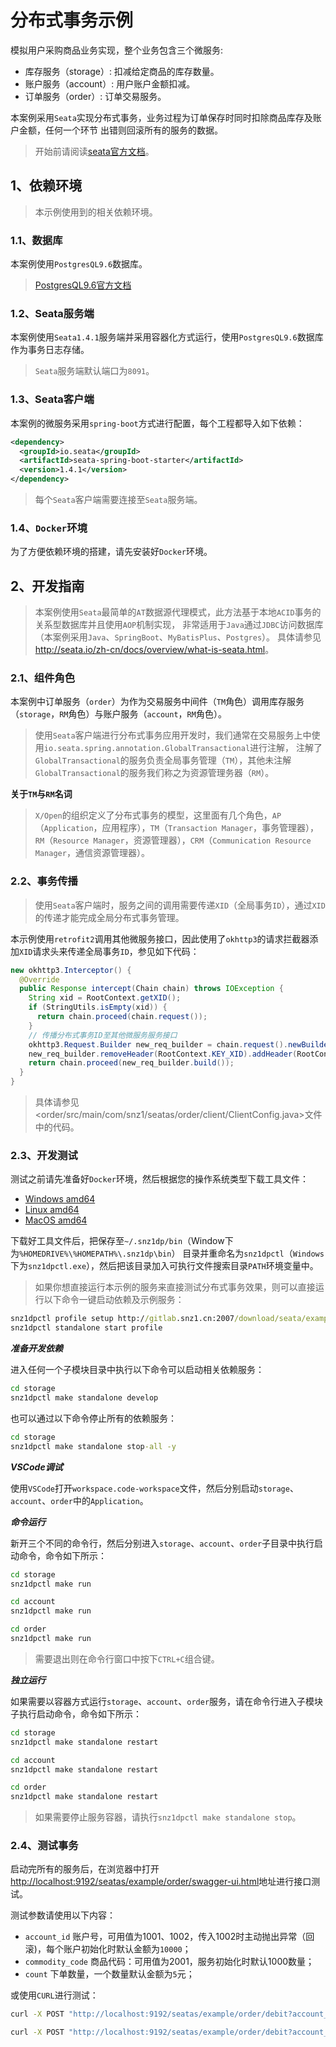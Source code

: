 # 分布式事务示例

模拟用户采购商品业务实现，整个业务包含三个微服务:

- 库存服务（storage）: 扣减给定商品的库存数量。
- 账户服务（account）: 用户账户金额扣减。
- 订单服务（order）: 订单交易服务。

本案例采用`Seata`实现分布式事务，业务过程为订单保存时同时扣除商品库存及账户金额，任何一个环节
出错则回滚所有的服务的数据。

> 开始前请阅读[seata官方文档](http://seata.io/zh-cn/docs/overview/what-is-seata.html)。

## 1、依赖环境

> 本示例使用到的相关依赖环境。

### 1.1、数据库

本案例使用`PostgresQL9.6`数据库。

> [PostgresQL9.6官方文档](https://www.postgresql.org/docs/9.6/index.html)

### 1.2、Seata服务端

本案例使用`Seata1.4.1`服务端并采用容器化方式运行，使用`PostgresQL9.6`数据库作为事务日志存储。

> `Seata`服务端默认端口为`8091`。

### 1.3、Seata客户端

本案例的微服务采用`spring-boot`方式进行配置，每个工程都导入如下依赖：

```xml
<dependency>
  <groupId>io.seata</groupId>
  <artifactId>seata-spring-boot-starter</artifactId>
  <version>1.4.1</version>
</dependency>
```

> 每个`Seata`客户端需要连接至`Seata`服务端。

### 1.4、`Docker`环境

为了方便依赖环境的搭建，请先安装好`Docker`环境。

## 2、开发指南

> 本案例使用`Seata`最简单的`AT`数据源代理模式，此方法基于本地`ACID`事务的关系型数据库并且使用`AOP`机制实现，
> 非常适用于`Java`通过`JDBC`访问数据库（本案例采用`Java`、`SpringBoot`、`MyBatisPlus`、`Postgres`）。
> 具体请参见<http://seata.io/zh-cn/docs/overview/what-is-seata.html>。

### 2.1、组件角色

本案例中订单服务（`order`）为作为交易服务中间件（`TM`角色）调用库存服务（`storage`，`RM`角色）与账户服务（`account`，`RM`角色）。

> 使用`Seata`客户端进行分布式事务应用开发时，我们通常在交易服务上中使用`io.seata.spring.annotation.GlobalTransactional`进行注解，
> 注解了`GlobalTransactional`的服务负责全局事务管理（`TM`），其他未注解`GlobalTransactional`的服务我们称之为资源管理务器（`RM`）。

**关于`TM`与`RM`名词**

> `X/Open`的组织定义了分布式事务的模型，这里面有几个角色，`AP`（`Application`，应用程序），`TM`（`Transaction Manager`，事务管理器），
> `RM`（`Resource Manager`，资源管理器），`CRM`（`Communication Resource Manager`，通信资源管理器）。

### 2.2、事务传播

> 使用`Seata`客户端时，服务之间的调用需要传递`XID`（全局事务`ID`），通过`XID`的传递才能完成全局分布式事务管理。

本示例使用`retrofit2`调用其他微服务接口，因此使用了`okhttp3`的请求拦截器添加`XID`请求头来传递全局事务`ID`，参见如下代码：

```java
new okhttp3.Interceptor() {
  @Override
  public Response intercept(Chain chain) throws IOException {
    String xid = RootContext.getXID();
    if (StringUtils.isEmpty(xid)) {
      return chain.proceed(chain.request());
    }
    // 传播分布式事务ID至其他微服务服务接口
    okhttp3.Request.Builder new_req_builder = chain.request().newBuilder();
    new_req_builder.removeHeader(RootContext.KEY_XID).addHeader(RootContext.KEY_XID, xid);
    return chain.proceed(new_req_builder.build());
  }
}
```

> 具体请参见<order/src/main/com/snz1/seatas/order/client/ClientConfig.java>文件中的代码。

### 2.3、开发测试

测试之前请先准备好`Docker`环境，然后根据您的操作系统类型下载工具文件：

- [Windows amd64](http://gitlab.snz1.cn:2007/download/snz1dp/snz1dpctl-windows-amd64.exe)
- [Linux amd64](http://gitlab.snz1.cn:2007/download/snz1dp/snz1dpctl-linux-amd64)
- [MacOS amd64](http://gitlab.snz1.cn:2007/download/snz1dp/snz1dpctl-darwin-amd64)

下载好工具文件后，把保存至`~/.snz1dp/bin`（Window下为`%HOMEDRIVE%\%HOMEPATH%\.snz1dp\bin`）
目录并重命名为`snz1dpctl`（`Windows`下为`snz1dpctl.exe`），然后把该目录加入可执行文件搜索目录`PATH`环境变量中。

> 如果你想直接运行本示例的服务来直接测试分布式事务效果，则可以直接运行以下命令一键启动依赖及示例服务：

```cmd
snz1dpctl profile setup http://gitlab.snz1.cn:2007/download/seata/example.yaml
snz1dpctl standalone start profile
```

***准备开发依赖***

进入任何一个子模块目录中执行以下命令可以启动相关依赖服务：

```cmd
cd storage
snz1dpctl make standalone develop
```

也可以通过以下命令停止所有的依赖服务：

```cmd
cd storage
snz1dpctl make standalone stop-all -y
```

***VSCode调试***

使用`VSCode`打开`workspace.code-workspace`文件，然后分别启动`storage`、`account`、`order`中的`Application`。

***命令运行***

新开三个不同的命令行，然后分别进入`storage`、`account`、`order`子目录中执行启动命令，命令如下所示：

```cmd
cd storage
snz1dpctl make run
```

```cmd
cd account
snz1dpctl make run
```

```cmd
cd order
snz1dpctl make run
```

> 需要退出则在命令行窗口中按下`CTRL+C`组合键。

***独立运行***

如果需要以容器方式运行`storage`、`account`、`order`服务，请在命令行进入子模块子执行启动命令，命令如下所示：

```cmd
cd storage
snz1dpctl make standalone restart
```

```cmd
cd account
snz1dpctl make standalone restart
```

```cmd
cd order
snz1dpctl make standalone restart
```

> 如果需要停止服务容器，请执行`snz1dpctl make standalone stop`。

### 2.4、测试事务

启动完所有的服务后，在浏览器中打开<http://localhost:9192/seatas/example/order/swagger-ui.html>地址进行接口测试。

测试参数请使用以下内容：

- `account_id` 账户号，可用值为1001、1002，传入1002时主动抛出异常（回滚)，每个账户初始化时默认金额为`10000`；
- `commodity_code` 商品代码：可用值为2001，服务初始化时默认1000数量；
- `count` 下单数量，一个数量默认金额为`5`元；

或使用`CURL`进行测试：

```cmd
curl -X POST "http://localhost:9192/seatas/example/order/debit?account_id=1001&commodity_code=2001&count=1"
```

```cmd
curl -X POST "http://localhost:9192/seatas/example/order/debit?account_id=1002&commodity_code=2001&count=1"
```
